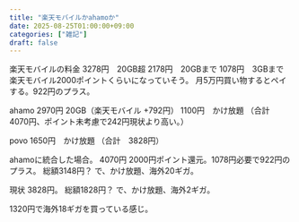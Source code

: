 ```yaml
---
title: "楽天モバイルかahamoか"
date: 2025-08-25T01:00:00+09:00
categories: ["雑記"]
draft: false
---
```


楽天モバイルの料金
3278円　20GB超
2178円　20GBまで
1078円　3GBまで
楽天モバイル2000ポイントくらいになっていそう。
月5万円買い物するとペイする。922円のプラス。


ahamo
2970円 20GB（楽天モバイル +792円）
1100円　かけ放題
（合計　4070円、ポイント未考慮で242円現状より高い。）

povo
1650円　かけ放題
（合計　3828円）


ahamoに統合した場合。
4070円
2000円ポイント還元。1078円必要で922円のプラス。
総額3148円？
で、かけ放題、海外20ギガ。

現状
3828円。
総額1828円？
で、かけ放題、海外2ギガ。

1320円で海外18ギガを買っている感じ。
